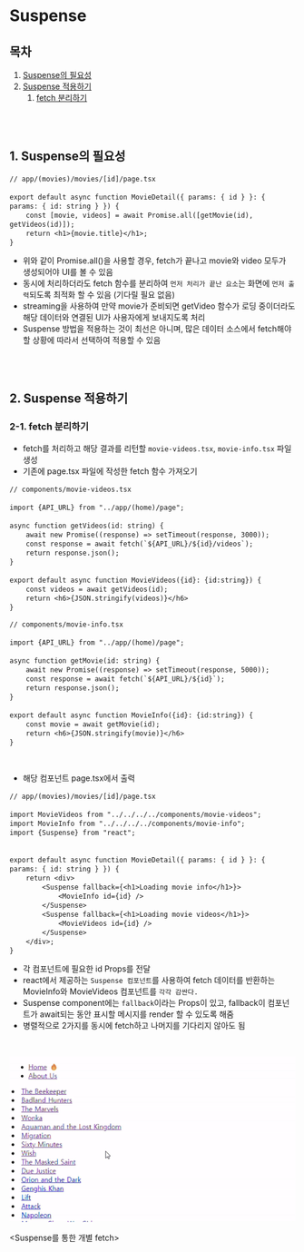 # Suspense

## 목차

1. [Suspense의 필요성](#1-suspense의-필요성)
2. [Suspense 적용하기](#2-suspense-적용하기)
    1. [fetch 분리하기](#2-1-fetch-분리하기)

<br>
<br>

## 1. Suspense의 필요성

```tsx
// app/(movies)/movies/[id]/page.tsx

export default async function MovieDetail({ params: { id } }: { params: { id: string } }) {
    const [movie, videos] = await Promise.all([getMovie(id), getVideos(id)]);
    return <h1>{movie.title}</h1>;
}
```

- 위와 같이 Promise.all()을 사용할 경우, fetch가 끝나고 movie와 video 모두가 생성되어야 UI를 볼 수 있음
- 동시에 처리하더라도 fetch 함수를 분리하여 `먼저 처리가 끝난 요소`는 화면에 `먼저 출력`되도록 최적화 할 수 있음 (기다릴 필요 없음)
- streaming을 사용하여 만약 movie가 준비되면 getVideo 함수가 로딩 중이더라도 해당 데이터와 연결된 UI가 사용자에게 보내지도록 처리
- Suspense 방법을 적용하는 것이 최선은 아니며, 많은 데이터 소스에서 fetch해야 할 상황에 따라서 선택하여 적용할 수 있음

<br>
<br>

## 2. Suspense 적용하기

### 2-1. fetch 분리하기

- fetch를 처리하고 해당 결과를 리턴할 `movie-videos.tsx`, `movie-info.tsx` 파일 생성
- 기존에 page.tsx 파일에 작성한 fetch 함수 가져오기

```tsx
// components/movie-videos.tsx

import {API_URL} from "../app/(home)/page";

async function getVideos(id: string) {
    await new Promise((response) => setTimeout(response, 3000));
    const response = await fetch(`${API_URL}/${id}/videos`);
    return response.json();
}

export default async function MovieVideos({id}: {id:string}) {
    const videos = await getVideos(id);
    return <h6>{JSON.stringify(videos)}</h6>
}
```

```tsx
// components/movie-info.tsx

import {API_URL} from "../app/(home)/page";

async function getMovie(id: string) {
    await new Promise((response) => setTimeout(response, 5000));
    const response = await fetch(`${API_URL}/${id}`);
    return response.json();
}

export default async function MovieInfo({id}: {id:string}) {
    const movie = await getMovie(id);
    return <h6>{JSON.stringify(movie)}</h6>
}
```

<br>

- 해당 컴포넌트 page.tsx에서 출력

```tsx
// app/(movies)/movies/[id]/page.tsx

import MovieVideos from "../../../../components/movie-videos";
import MovieInfo from "../../../../components/movie-info";
import {Suspense} from "react";


export default async function MovieDetail({ params: { id } }: { params: { id: string } }) {
    return <div>
        <Suspense fallback={<h1>Loading movie info</h1>}>
            <MovieInfo id={id} />
        </Suspense>
        <Suspense fallback={<h1>Loading movie videos</h1>}>
            <MovieVideos id={id} />
        </Suspense>
    </div>;
}
```

- 각 컴포넌트에 필요한 id Props를 전달
- react에서 제공하는 `Suspense 컴포넌트`를 사용하여 fetch 데이터를 반환하는 MovieInfo와 MovieVideos 컴포넌트를 `각각 감싼다.`
- Suspense component에는 `fallback`이라는 Props이 있고, fallback이 컴포넌트가 await되는 동안 표시할 메시지를 render 할 수 있도록 해줌
- 병렬적으로 2가지를 동시에 fetch하고 나머지를 기다리지 않아도 됨

<br>

![Suspense를 통한 개별 fetch](../../assets/img/Nextjs_suspense.gif)

<Suspense를 통한 개별 fetch>
